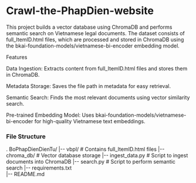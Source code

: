 # Crawl-the-PhapDien-website
This project builds a vector database using ChromaDB and performs semantic search on Vietnamese legal documents. The dataset consists of full_ItemID.html files, which are processed and stored in ChromaDB using the bkai-foundation-models/vietnamese-bi-encoder embedding model.

Features

Data Ingestion: Extracts content from full_ItemID.html files and stores them in ChromaDB.

Metadata Storage: Saves the file path in metadata for easy retrieval.

Semantic Search: Finds the most relevant documents using vector similarity search.

Pre-trained Embedding Model: Uses bkai-foundation-models/vietnamese-bi-encoder for high-quality Vietnamese text embeddings.
### File Structure
.
BoPhapDienDienTu/
|-- vbpl/                 # Contains full_ItemID.html files
|-- chroma_db/            # Vector database storage
|-- ingest_data.py        # Script to ingest documents into ChromaDB
|-- search.py             # Script to perform semantic search
|-- requirements.txt      
|-- README.md             

